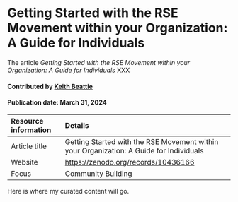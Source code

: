 # Getting Started with the RSE Movement within your Organization: A Guide for Individuals

<!--- deck text start --->
The article *Getting Started with the RSE Movement within your Organization: A Guide for Individuals* XXX
<!--- deck text end --->

#### Contributed by [Keith Beattie](https://github.com/ksbeattie)
#### Publication date:  March 31, 2024

 
Resource information | Details
:--- | :---
Article title  | Getting Started with the RSE Movement within your Organization: A Guide for Individuals
Website |  https://zenodo.org/records/10436166
Focus | Community Building

Here is where my curated content will go. 

<!---
Publish: yes
Pinned: no
Topics: projects and organizations
RSS update: 2024-03-31
--->
